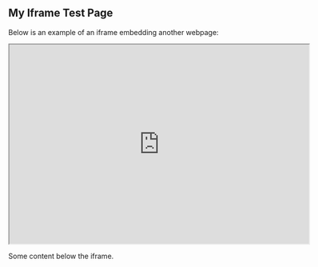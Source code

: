 <!DOCTYPE html>
<html>
<head>
  <title>Iframe Test</title>
</head>
<body>

  <h2>My Iframe Test Page</h2>
  <p>Below is an example of an iframe embedding another webpage:</p>

  <iframe src="https://www.example.com" width="600" height="400" title="Example Website">
    <p>Your browser does not support iframes.</p>
  </iframe>

  <p>Some content below the iframe.</p>

</body>
</html>
